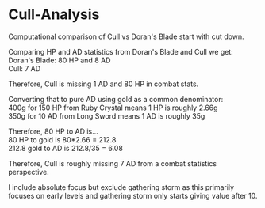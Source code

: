 # Cull-Analysis
Computational comparison of Cull vs Doran's Blade start with cut down.

Comparing HP and AD statistics from Doran's Blade and Cull we get:  
Doran's Blade: 80 HP and 8 AD  
Cull: 7 AD  

Therefore, Cull is missing 1 AD and 80 HP in combat stats.  

Converting that to pure AD using gold as a common denominator:  
400g for 150 HP from Ruby Crystal means 1 HP is roughly 2.66g  
350g for 10 AD from Long Sword means 1 AD is roughly 35g  

Therefore, 80 HP to AD is...  
80 HP to gold is 80*2.66 = 212.8  
212.8 gold to AD is 212.8/35 = 6.08  

Therefore, Cull is roughly missing 7 AD from a combat statistics perspective.  

I include absolute focus but exclude gathering storm as this primarily focuses on early levels and gathering storm only starts giving value after 10.